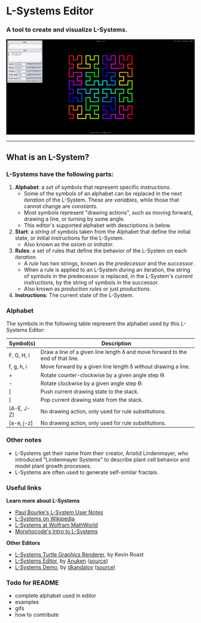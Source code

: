 # L-Systems Editor
### A tool to create and visualize L-Systems.
![The editor in fullscreen mode](/img/screenshots/fullscreen-02.png)
<hr>

## What is an L-System?

### L-Systems have the following parts:
1. **Alphabet**: a *set* of symbols that represent specific *instructions*. 
   * Some of the symbols of an alphabet can be replaced in the next *iteration* of the L-System. These are *variables*, while those that cannot change are *constants*.
   * Most symbols represent "drawing actions", such as moving forward, drawing a line, or turning by some angle.
   * This editor's supported alphabet with descriptions is below.
2. **Start**: a *string* of symbols taken from the Alphabet that define the initial state, or initial instructions for the L-System. 
   * Also known as the *axiom* or *initiator*.
3. **Rules**: a set of rules that define the behavior of the L-System on each *iteration*. 
   * A *rule* has two strings, known as the *predecessor* and the *successor*.
   * When a rule is applied to an L-System during an iteration, the string of symbols in the predecessor is replaced, in the L-System's *current instructions*, by the string of symbols in the successor. 
   * Also known as *production rules* or just *productions*.
4. **Instructions**: The current state of the L-System. 

### Alphabet
The symbols in the following table represent the alphabet used by this L-Systems Editor:

| Symbol(s)  | Description                                                                    |
| ---------- | ------------------------------------------------------------------------------ |
| F, G, H, I | Draw a line of a given line length δ and move forward to the end of that line. |
| f, g, h, i | Move forward by a given line length δ without drawing a line.                  |
| +          | Rotate counter-clockwise by a given angle step ϴ.                              |
| -          | Rotate clockwise by a given angle step ϴ.                                      |
| [          | Push current drawing state to the stack.                                       |
| ]          | Pop current drawing state from the stack.                                      |
| [A-E, J-Z] | No drawing action, only used for rule substitutions.                           |
| [a-e, j-z] | No drawing action, only used for rule substitutions.                           |


### Other notes
* L-Systems get their name from their creator, Aristid Lindenmayer, who introduced "Lindenmayer Systems" to describe plant cell behavior and model plant growth processes.
* L-Systems are often used to generate self-similar fractals.

### Useful links
**Learn more about L-Systems**
- [Paul Bourke's L-System User Notes](http://paulbourke.net/fractals/lsys/)
- [L-Systems on Wikipedia](https://en.wikipedia.org/wiki/L-system)
- [L-Systems at Wolfram MathWorld](http://mathworld.wolfram.com/LindenmayerSystem.html)
- [Morphocode's Intro to L-Systems](https://morphocode.com/intro-to-l-systems/)

**Other Editors**
- [L-Systems Turtle Graphics Renderer](http://www.kevs3d.co.uk/dev/lsystems/), by Kevin Roast
- [L-Systems Editor](https://anuken.github.io/lsystems/), by [Anuken](https://github.com/Anuken) ([source](https://github.com/Anuken/L-Systems))
- [L-Systems Demo](https://dkandalov.github.io/lsystem/), by [dkandalov](https://github.com/dkandalov) ([source](https://github.com/dkandalov/lsystem-js))


### Todo for README
* complete alphabet used in editor
* examples
* gifs
* how to contribute
